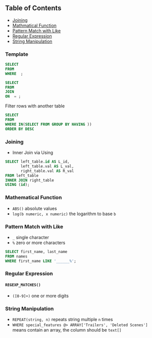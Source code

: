 ## Table of Contents
- [Joining](#joining)
- [Mathmatical Function](#mathematical-function)
- [Pattern Match with Like](#pattern-match-with-like)
- [Regular Expression](#regular-expression)
- [String Manipulation](#string-manipulation)

### Template
```sql
SELECT 
FROM
WHERE  ;
```
```sql
SELECT  
FROM
JOIN 
ON  = ;
```
Filter rows with another table
```sql
SELECT
FROM 
WHERE IN(SELECT FROM GROUP BY HAVING ))
ORDER BY DESC
```
### Joining
- Inner Join via Using
```sql
SELECT left_table.id AS L_id,
       left_table.val AS L_val,
       right_table.val AS R_val
FROM left_table
INNER JOIN right_table
USING (id);
```
### Mathematical Function
- `ABS()` absolute values
- `log(b numeric, x numeric)` the logarithm to base `b`

### Pattern Match with Like
- `_` single character
- `%` zero or more characters
```sql
SELECT first_name, last_name
FROM names
WHERE first_name LIKE '______%';
```

### Regular Expression
#### `REGEXP_MATCHES()`
- `([0-9]+)` one or more digits

### String Manipulation
- `REPEAT(string, n)` repeats string multiple `n` times
- `WHERE special_features @> ARRAY['Trailers', 'Deleted Scenes']` means contain an array, the column should be `text[]`
